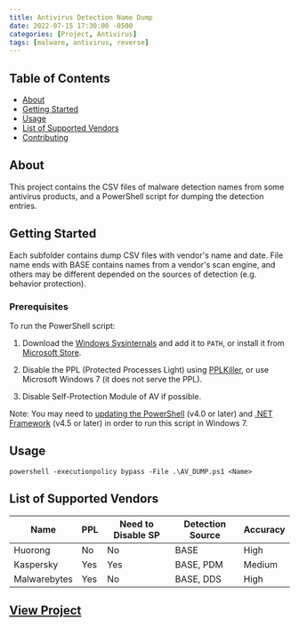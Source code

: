 ```yaml
---
title: Antivirus Detection Name Dump
date: 2022-07-15 17:30:00 -0500
categories: [Project, Antivirus]
tags: [malware, antivirus, reverse]
---
```


## Table of Contents

- [About](#about)
- [Getting Started](#getting_started)
- [Usage](#usage)
- [List of Supported Vendors](#list_of_vendors)
- [Contributing](https://github.com/JerryLinLinLin/AV_Detection_Dump/blob/master/CONTRIBUTING.md)

## About <a name = "about"></a>

This project contains the CSV files of malware detection names from some antivirus products, and a PowerShell script for dumping the detection entries.

## Getting Started <a name = "getting_started"></a>

Each subfolder contains dump CSV files with vendor's name and date. File name ends with BASE contains names from a vendor's scan engine, and others may be different depended on the sources of detection (e.g. behavior protection).

### Prerequisites

To run the PowerShell script:

1. Download the [Windows Sysinternals](https://docs.microsoft.com/sysinternals/downloads/sysinternals-suite) and add it to `PATH`, or install it from [Microsoft Store](https://www.microsoft.com/p/sysinternals-suite/9p7knl5rwt25).

2. Disable the PPL (Protected Processes Light) using [PPLKiller](https://github.com/Mattiwatti/PPLKiller), or use Microsoft Windows 7 (it does not serve the PPL).

3. Disable Self-Protection Module of AV if possible.

Note: You may need to [updating the PowerShell](https://www.microsoft.com/download/details.aspx?id=54616) (v4.0 or later) and [.NET Framework](https://dotnet.microsoft.com/download/dotnet-framework) (v4.5 or later) in order to run this script in Windows 7.

## Usage <a name = "usage"></a>

`powershell -executionpolicy bypass -File .\AV_DUMP.ps1 <Name>`

## List of Supported Vendors <a name = "list_of_vendors"></a>

| Name         | PPL | Need to Disable SP | Detection Source | Accuracy |
| ------------ | --- | ------------------ | ---------------- | -------- |
| Huorong      | No  | No                 | BASE             | High     |
| Kaspersky    | Yes | Yes                | BASE, PDM        | Medium   |
| Malwarebytes | Yes | No                 | BASE, DDS        | High     |

## [View Project](https://github.com/JerryLinLinLin/AV_Detection_Dump)